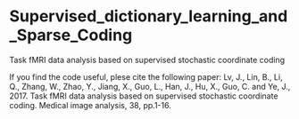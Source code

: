 # Supervised_dictionary_learning_and_Sparse_Coding
Task fMRI data analysis based on supervised stochastic coordinate coding


If you find the code useful, plese cite the following paper:
Lv, J., Lin, B., Li, Q., Zhang, W., Zhao, Y., Jiang, X., Guo, L., Han, J., Hu, X., Guo, C. and Ye, J., 2017. Task fMRI data analysis based on supervised stochastic coordinate coding. Medical image analysis, 38, pp.1-16.
